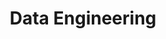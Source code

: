 ---
layout: grid
title: Data Engineering
description: >
  Posts in Data Engineering category
slug: DataEngineering
permalink: dataengineering
---